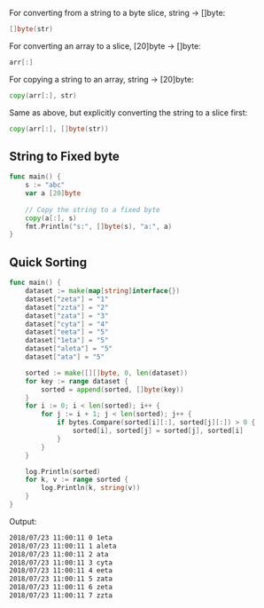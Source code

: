 For converting from a string to a byte slice, string -> []byte:
```go
[]byte(str)
```

For converting an array to a slice, [20]byte -> []byte:
```go
arr[:]
```

For copying a string to an array, string -> [20]byte:
```go
copy(arr[:], str)
```

Same as above, but explicitly converting the string to a slice first:
```go
copy(arr[:], []byte(str))
```

## String to Fixed byte

```go
func main() {
    s := "abc"
    var a [20]byte
    
    // Copy the string to a fixed byte
    copy(a[:], s)
    fmt.Println("s:", []byte(s), "a:", a)
}
```


## Quick Sorting

```go
func main() {
	dataset := make(map[string]interface{})
	dataset["zeta"] = "1"
	dataset["zzta"] = "2"
	dataset["zata"] = "3"
	dataset["cyta"] = "4"
	dataset["eeta"] = "5"
	dataset["1eta"] = "5"
	dataset["aleta"] = "5"
	dataset["ata"] = "5"

	sorted := make([][]byte, 0, len(dataset))
	for key := range dataset {
		sorted = append(sorted, []byte(key))
	}
	for i := 0; i < len(sorted); i++ {
		for j := i + 1; j < len(sorted); j++ {
			if bytes.Compare(sorted[i][:], sorted[j][:]) > 0 {
				sorted[i], sorted[j] = sorted[j], sorted[i]
			}
		}
	}

	log.Println(sorted)
	for k, v := range sorted {
		log.Println(k, string(v))
	}
}
```

Output:
```bash
2018/07/23 11:00:11 0 1eta
2018/07/23 11:00:11 1 aleta
2018/07/23 11:00:11 2 ata
2018/07/23 11:00:11 3 cyta
2018/07/23 11:00:11 4 eeta
2018/07/23 11:00:11 5 zata
2018/07/23 11:00:11 6 zeta
2018/07/23 11:00:11 7 zzta
```
